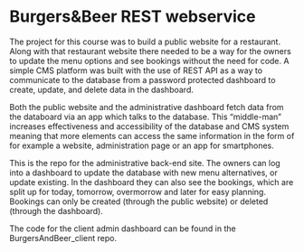 ﻿# Burgers&Beer REST webservice

The project for this course was to build a public website for a restaurant. Along with that restaurant website there needed to be a way for the owners to update the menu options and see bookings without the need for code. A simple CMS platform was built with the use of REST API as a way to communicate to the database from a password protected dashboard to create, update, and delete data in the dashboard. 

Both the public website and the administrative dashboard fetch data from the databoard via an app which talks to the database.  This “middle-man” increases effectiveness and accessibility of the database and CMS system meaning that more elements can access the same information in the form of for example a website, administration page or an app for smartphones.

This is the repo for the administrative back-end site. The owners can log into a dashboard to update the database with new menu alternatives, or update existing. In the dashboard they can also see the bookings, which are split up for today, tomorrow, overmorrow and later for easy planning. Bookings can only be created (through the public website) or deleted (through the dashboard).

The code for the client admin dashboard can be found in the BurgersAndBeer_client repo.
